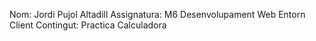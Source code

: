 Nom: Jordi Pujol Altadill
Assignatura: M6 Desenvolupament Web Entorn Client
Contingut: Practica Calculadora